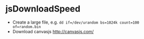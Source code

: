 # jsDownloadSpeed
* Create a large file, e.g. 
```dd if=/dev/urandom bs=1024k count=100 of=random.bin```
* Download canvasjs http://canvasjs.com/
